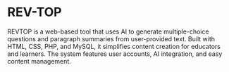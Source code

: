 # REV-TOP
REVTOP is a web-based tool that uses AI to generate multiple-choice questions and paragraph summaries from user-provided text. Built with HTML, CSS, PHP, and MySQL, it simplifies content creation for educators and learners. The system features user accounts, AI integration, and easy content management.

